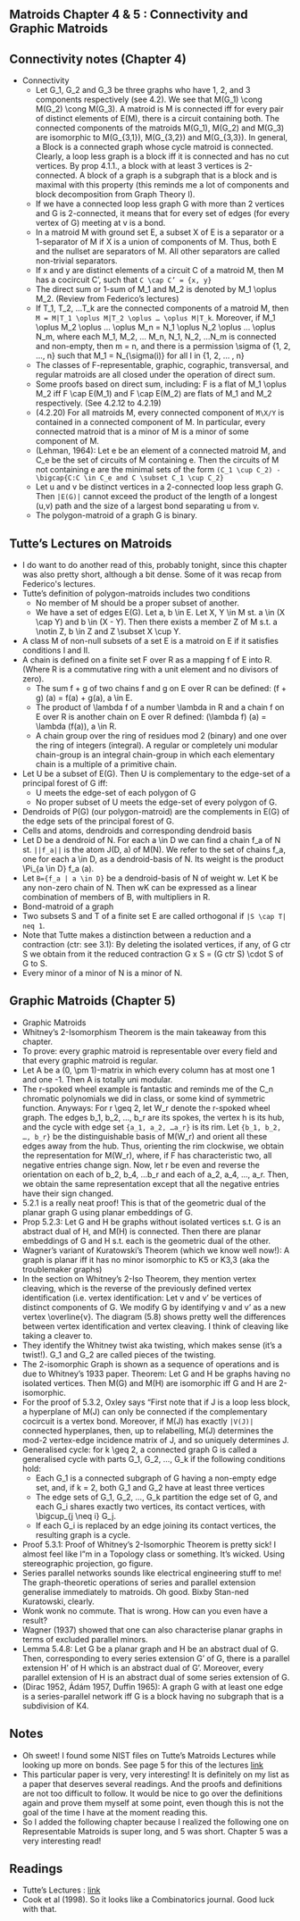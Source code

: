 ## Matroids Chapter 4 & 5 : Connectivity and Graphic Matroids

## Connectivity notes (Chapter 4)
- Connectivity
  - Let G_1, G_2 and G_3 be three graphs who have 1, 2, and 3 components respectively (see 4.2). We see that M(G_1) \cong M(G_2) \cong M(G_3). A matroid is M is connected iff for every pair of distinct elements of E(M), there is a circuit containing both. The connected components of the matroids M(G_1), M(G_2) and M(G_3) are isomorphic to M(G_{3,1}), M(G_{3,2}) and M(G_{3,3}). In general, a Block is a connected graph whose cycle matroid is connected. Clearly, a loop less graph is a block iff it is connected and has no cut vertices. By prop 4.1.1., a block with at least 3 vertices is 2-connected. A block of a graph is a subgraph that is a block and is maximal with this property (this reminds me a lot of components and block decomposition from Graph Theory I).
  - If we have a connected loop less graph G with more than 2 vertices and G is 2-connected, it means that for every set of edges (for every vertex of G) meeting at v is a bond.
  - In a matroid M with ground set E, a subset X of E is a separator or a 1-separator of M if X is a union of components of M. Thus, both E and the nullset are separators of M. All other separators are called non-trivial separators. 
  - If x and y are distinct elements of a circuit C of a matroid M, then M has a cocircuit C’, such that ```C \cap C’ = {x, y}```
  - The direct sum or 1-sum of M_1 and M_2 is denoted by M_1 \oplus M_2. (Review from Federico’s lectures)
  - If T_1, T_2, …T_k are the connected components of a matroid M, then ```M = M|T_1 \oplus M|T_2 \oplus … \oplus M|T_k```. Moreover, if M_1 \oplus M_2 \oplus … \oplus M_n = N_1 \oplus N_2 \oplus … \oplus N_m, where each M_1, M_2, … M_n, N_1, N_2, …N_m is connected and non-empty, then m = n, and there is a permission \sigma of {1, 2, …, n} such that M_1 = N_{\sigma(i)} for all I in {1, 2, … , n}
  - The classes of F-representable, graphic, cographic, transversal, and regular matroids are all closed under the operation of direct sum. 
  - Some proofs based on direct sum, including: F is a flat of M_1 \oplus M_2 iff F \cap E(M_1) and F \cap E(M_2) are flats of M_1 and M_2 respectively. (See 4.2.12 to 4.2.19)
  - (4.2.20) For all matroids M, every connected component of ```M\X/Y``` is contained in a connected component of M. In particular, every connected matroid that is a minor of M is a minor of some component of M.
  - (Lehman, 1964): Let e be an element of a connected matroid M, and C_e be the set of circuits of M containing e. Then the circuits of M not containing e are the minimal sets of the form ```(C_1 \cup C_2) - \bigcap{C:C \in C_e and C \subset C_1 \cup C_2}```
  - Let u and v be distinct vertices in a 2-connected loop less graph G. Then ```|E(G)|``` cannot exceed the product of the length of a longest (u,v) path and the size of a largest bond separating u from v.
  - The polygon-matroid of a graph G is binary.

## Tutte’s Lectures on Matroids
- I do want to do another read of this, probably tonight, since this chapter was also pretty short, although a bit dense. Some of it was recap from
Federico's lectures.
- Tutte’s definition of polygon-matroids includes two conditions
	- No member of M should be a proper subset of another.
	- We have a set of edges E(G). Let a, b \in E. Let X, Y \in M st. a \in (X \cap Y) and b \in (X - Y). Then there exists a member Z of M s.t. a \notin Z, b \in Z and Z \subset X \cup Y.
- A class M of non-null subsets of a set E is a matroid on E if it satisfies conditions I and II.
- A chain is defined on a finite set F over R as a mapping f of E into R. (Where R is a commutative ring with a unit element and no divisors of zero).
    - The sum f + g of two chains f and g on E over R can be defined: (f + g) (a) = f(a) + g(a), a \in E.
    - The product of \lambda f of a number \lambda in R and a chain f on E over R is another chain on E over R defined: (\lambda f) (a) = \lambda (f(a)), a \in R.
    - A chain group over the ring of residues mod 2 (binary) and one over the ring of integers (integral). A regular or completely uni modular chain-group is an integral chain-group in which each elementary chain is a multiple of a primitive chain.
- Let U be a subset of E(G). Then U is complementary to the edge-set of a principal forest of G iff:
    - U meets the edge-set of each polygon of G
    - No proper subset of U meets the edge-set of every polygon of G.
- Dendroids of P(G) (our polygon-matroid) are the complements in E(G) of the edge sets of the principal forest of G.
- Cells and atoms, dendroids and corresponding dendroid basis
- Let D be a dendroid of N. For each a \in D we can find a chain f_a of N st. ```||f_a||``` is the atom J(D, a) of M(N). We refer to the set of chains f_a, one for each a \in D, as a dendroid-basis of N. Its weight is the product \Pi_{a \in D} f_a (a).
- Let ```B={f_a | a \in D}``` be a dendroid-basis of N of weight w. Let K be any non-zero chain of N. Then wK can be expressed as a linear combination of members of B, with multipliers in R.
- Bond-matroid of a graph
- Two subsets S and T of a finite set E are called orthogonal if ```|S \cap T| neq 1```.
- Note that Tutte makes a distinction between a reduction and a contraction (ctr: see 3.1): By deleting the isolated vertices, if any, of G ctr S we obtain from it the reduced contraction G x S = (G ctr S) \cdot S of G to S.
- Every minor of a minor of N is a minor of N. 

## Graphic Matroids (Chapter 5)
- Graphic Matroids
 - Whitney’s 2-Isomorphism Theorem is the main takeaway from this chapter.
 - To prove: every graphic matroid is representable over every field and that every graphic matroid is regular.
 - Let A be a (0, \pm 1)-matrix in which every column has at most one 1 and one -1. Then A is totally uni modular.
 - The r-spoked wheel example is fantastic and reminds me of the C_n chromatic polynomials we did in class, or some kind of symmetric function. Anyways: For r \geq 2, let W_r denote the r-spoked wheel graph. The edges b_1, b_2, …, b_r are its spokes, the vertex h is its hub, and the cycle with edge set ```{a_1, a_2, …a_r}``` is its rim. Let ```{b_1, b_2, …, b_r}``` be the distinguishable basis of M(W_r) and orient all these edges away from the hub. Thus, orienting the rim clockwise, we obtain the representation for M(W_r), where, if F has characteristic two, all negative entries change sign. Now, let r be even and reverse the orientation on each of b_2, b_4, …b_r and each of a_2, a_4, …, a_r. Then, we obtain the same representation except that all the negative entries have their sign changed.
 - 5.2.1 is a really neat proof! This is that of the geometric dual of the planar graph G using planar embeddings of G.
 - Prop 5.2.3: Let G and H be graphs without isolated vertices s.t. G is an abstract dual of H, and M(H) is connected. Then there are planar embeddings of G and H s.t. each is the geometric dual of the other. 
 - Wagner’s variant of Kuratowski’s Theorem (which we know well now!): A graph is planar iff it has no minor isomorphic to K5 or K3,3 (aka the troublemaker graphs)
 - In the section on Whitney’s 2-Iso Theorem, they mention vertex cleaving, which is the reverse of the previously defined vertex identification (i.e. vertex identification: Let v and v’ be vertices of distinct components of G. We modify G by identifying v and v’ as a new vertex \overline{v}. The diagram (5.8) shows pretty well the differences between vertex identification and vertex cleaving. I think of cleaving like taking a cleaver to.
 - They identify the Whitney twist aka twisting, which makes sense (it’s a twist!). G_1 and G_2 are called pieces of the twisting.
 - The 2-isomorphic Graph is shown as a sequence of operations and is due to Whitney’s 1933 paper. Theorem: Let G and H be graphs having no isolated vertices. Then M(G) and M(H) are isomorphic iff G and H are 2-isomorphic.
 - For the proof of 5.3.2, Oxley says “First note that if J is a loop less block, a hyperplane of M(J) can only be connected if the complementary cocircuit is a vertex bond. Moreover, if M(J) has exactly ```|V(J)|``` connected hyperplanes, then, up to relabelling, M(J) determines the mod-2 vertex-edge incidence matrix of J, and so uniquely determines J.
 - Generalised cycle: for k \geq 2, a connected graph G is called a generalised cycle with parts G_1, G_2, …, G_k if the following conditions hold:
    - Each G_1 is a connected subgraph of G having a non-empty edge set, and, if k = 2, both G_1 and G_2 have at least three vertices
    - The edge sets of G_1, G_2, …, G_k partition the edge set of G, and each G_i shares exactly two vertices, its contact vertices, with \bigcup_{j \neq i} G_j.
    - If each G_i is replaced by an edge joining its contact vertices, the resulting graph is a cycle.
 - Proof 5.3.1: Proof of Whitney’s 2-Isomorphic Theorem is pretty sick! I almost feel like I”m in a Topology class or something. It’s wicked. Using stereographic projection, go figure.
 - Series parallel networks sounds like electrical engineering stuff to me! The graph-theoretic operations of series and parallel extension generalise immediately to matroids. Oh good. Bixby Stan-ned Kuratowski, clearly.
 - Wonk wonk no commute. That is wrong. How can you even have a result?
 - Wagner (1937) showed that one can also characterise planar graphs in terms of excluded parallel minors. 
 - Lemma 5.4.8: Let G be a planar graph and H be an abstract dual of G. Then, corresponding to every series extension G’ of G, there is a parallel extension H’ of H which is an abstract dual of G’. Moreover, every parallel extension of H is an abstract dual of some series extension of G.
 - (Dirac 1952, Ádám 1957, Duffin 1965): A graph G with at least one edge is a series-parallel network iff G is a block having no subgraph that is a subdivision of K4.


## Notes
- Oh sweet! I found some NIST files on Tutte’s Matroids Lectures while looking up more on bonds. See page 5 for this of the lectures [link](https://nvlpubs.nist.gov/nistpubs/jres/69B/jresv69Bn1-2p1_A1b.pdf)
- This particular paper is very, very interesting! It is definitely on my list as a paper that deserves several readings. And the proofs and definitions are not too difficult to follow. It would be nice to go over the definitions again and prove them myself at some point, even though this is not the goal of the time I have at the moment reading this.
- So I added the following chapter because I realized the following one on Representable Matroids is super long, and 5 was short. Chapter 5 was a very interesting read!

## Readings
- Tutte’s Lectures : [link](https://nvlpubs.nist.gov/nistpubs/jres/69B/jresv69Bn1-2p1_A1b.pdf)
- Cook et al (1998). So it looks like a Combinatorics journal. Good luck with that.


